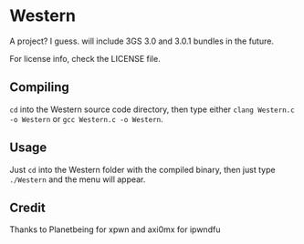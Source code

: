 # Western
A project? I guess. will include 3GS 3.0 and 3.0.1 bundles in the future.

For license info, check the LICENSE file.

## Compiling

`cd` into the Western source code directory, then type either `clang Western.c -o Western` or `gcc Western.c -o Western`.

## Usage

Just `cd` into the Western folder with the compiled binary, then just type `./Western` and the menu will appear.

## Credit

Thanks to Planetbeing for xpwn and axi0mx for ipwndfu
